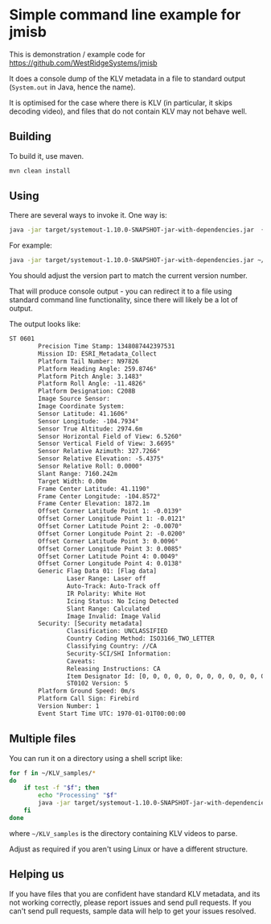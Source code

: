# Simple command line example for jmisb

This is demonstration / example code for <https://github.com/WestRidgeSystems/jmisb>

It does a console dump of the KLV metadata in a file to standard output (`System.out` in Java, hence the name).

It is optimised for the case where there is KLV (in particular, it skips decoding video), and files that do not contain KLV may not behave well.

## Building

To build it, use maven.

``` sh
mvn clean install
```

## Using

There are several ways to invoke it. One way is:

``` sh
java -jar target/systemout-1.10.0-SNAPSHOT-jar-with-dependencies.jar  {filename}
```

For example:

``` sh
java -jar target/systemout-1.10.0-SNAPSHOT-jar-with-dependencies.jar ~/KLV_samples/CheyenneVAhospital.mpeg4
```

You should adjust the version part to match the current version number.

That will produce console output - you can redirect it to a file using standard command line functionality,
since there will likely be a lot of output.

The output looks like:

``` txt
ST 0601
        Precision Time Stamp: 1348087442397531
        Mission ID: ESRI_Metadata_Collect
        Platform Tail Number: N97826
        Platform Heading Angle: 259.8746°
        Platform Pitch Angle: 3.1483°
        Platform Roll Angle: -11.4826°
        Platform Designation: C208B
        Image Source Sensor: 
        Image Coordinate System: 
        Sensor Latitude: 41.1606°
        Sensor Longitude: -104.7934°
        Sensor True Altitude: 2974.6m
        Sensor Horizontal Field of View: 6.5260°
        Sensor Vertical Field of View: 3.6695°
        Sensor Relative Azimuth: 327.7266°
        Sensor Relative Elevation: -5.4375°
        Sensor Relative Roll: 0.0000°
        Slant Range: 7160.242m
        Target Width: 0.00m
        Frame Center Latitude: 41.1190°
        Frame Center Longitude: -104.8572°
        Frame Center Elevation: 1872.1m
        Offset Corner Latitude Point 1: -0.0139°
        Offset Corner Longitude Point 1: -0.0121°
        Offset Corner Latitude Point 2: -0.0070°
        Offset Corner Longitude Point 2: -0.0200°
        Offset Corner Latitude Point 3: 0.0096°
        Offset Corner Longitude Point 3: 0.0085°
        Offset Corner Latitude Point 4: 0.0049°
        Offset Corner Longitude Point 4: 0.0138°
        Generic Flag Data 01: [Flag data]
                Laser Range: Laser off
                Auto-Track: Auto-Track off
                IR Polarity: White Hot
                Icing Status: No Icing Detected
                Slant Range: Calculated
                Image Invalid: Image Valid
        Security: [Security metadata]
                Classification: UNCLASSIFIED
                Country Coding Method: ISO3166_TWO_LETTER
                Classifying Country: //CA
                Security-SCI/SHI Information: 
                Caveats: 
                Releasing Instructions: CA
                Item Designator Id: [0, 0, 0, 0, 0, 0, 0, 0, 0, 0, 0, 0, 0, 0, 0, 0]
                ST0102 Version: 5
        Platform Ground Speed: 0m/s
        Platform Call Sign: Firebird
        Version Number: 1
        Event Start Time UTC: 1970-01-01T00:00:00
```

## Multiple files

You can run it on a directory using a shell script like:

``` sh
for f in ~/KLV_samples/*
do
    if test -f "$f"; then
        echo "Processing" "$f"
        java -jar target/systemout-1.10.0-SNAPSHOT-jar-with-dependencies.jar "$f" > "$(basename "$f").klv.txt"
    fi
done
```

where `~/KLV_samples` is the directory containing KLV videos to parse.

Adjust as required if you aren't using Linux or have a different structure.

## Helping us

If you have files that you are confident have standard KLV metadata, and its not working correctly, please report issues and send pull requests. If you can't send pull requests, sample data will help to get your issues resolved.
